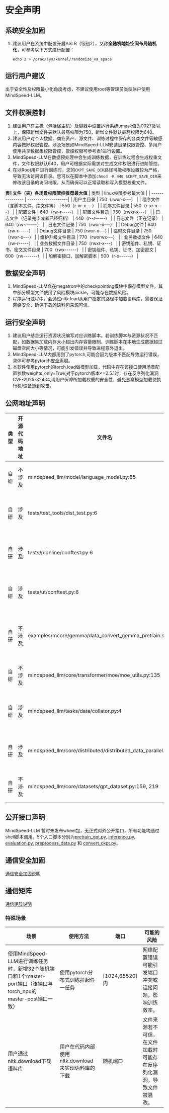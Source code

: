 # 安全声明
## 系统安全加固
1. 建议用户在系统中配置开启ASLR（级别2），又称**全随机地址空间布局随机化**，可参考以下方式进行配置：
    ```
    echo 2 > /proc/sys/kernel/randomize_va_space
    ```

## 运行用户建议
出于安全性及权限最小化角度考虑，不建议使用root等管理员类型账户使用MindSpeed-LLM。

## 文件权限控制
1. 建议用户在主机（包括宿主机）及容器中设置运行系统umask值为0027及以上，保障新增文件夹默认最高权限为750，新增文件默认最高权限为640。
2. 建议用户对个人数据、商业资产、源文件、训练过程中保存的各类文件等敏感内容做好权限管控。涉及场景如MindSpeed-LLM安装目录权限管控、多用户使用共享数据集权限管控，管控权限可参考表1进行设置。
3. MindSpeed-LLM在数据预处理中会生成训练数据，在训练过程会生成权重文件，文件权限默认640，用户可根据实际需求对生成文件权限进行进阶管控。
4. 在以Root用户进行训练时，您的`CKPT_SAVE_DIR`路径可能权限设置较为严格，导致无法访问该目录。您可以在脚本中添加`chmod -R 440 $CKPT_SAVE_DIR`来修改该目录的访问权限，从而确保可以正常读取和写入模型权重文件。

**表1 文件（夹）各场景权限管控推荐最大值**
| 类型          | linux权限参考最大值 |
| --------------- | --------------------|
| 用户主目录                          |    750（rwxr-x---）                |
| 程序文件（含脚本文件、库文件等）      |    550（r-xr-x---）                |
| 程序文件目录                        |    550（r-xr-x---）                |
| 配置文件                            |    640（rw-r-----）                |
| 配置文件目录                        |    750（rwxr-x---）                |
| 日志文件（记录完毕或者已经归档）      |    440（r--r-----）                |
| 日志文件（正在记录）                 |    640（rw-r-----）                |
| 日志文件记录                        |    750（rwxr-x---）                |
| Debug文件                          |    640（rw-r-----）                |
| Debug文件目录                      |    750 (rwxr-x---)                 |
| 临时文件目录                       |     750（rwxr-x---）                |
| 维护升级文件目录                    |    770（rwxrwx---）                |
| 业务数据文件                       |     640（rw-r-----）                |
| 业务数据文件目录                   |     750（rwxr-x---）                |
| 密钥组件、私钥、证书、密文文件目录   |     700（rwx------）                |
| 密钥组件、私钥、证书、加密密文      |     600（rw-------）                |
| 加解密接口、加解密脚本             |     500（r-x------）                |



## 数据安全声明

1. MindSpeed-LLM会在megatron中的checkpointing模块中保存模型文件，其中部分模型文件使用了风险模块pickle，可能存在数据风险。
2. 程序运行过程中，会通过nltk.load从用户指定的路径中加载语料库，需要保证网络安全，确保下载的语料包来源可信。

## 运行安全声明

1. 建议用户结合运行资源状况编写对应训练脚本。若训练脚本与资源状况不匹配，如数据集加载内存大小超出内存容量限制、训练脚本在本地生成数据超过磁盘空间大小等情况，可能引发错误并导致进程意外退出。
2. MindSpeed-LLM内部用到了pytorch,可能会因为版本不匹配导致运行错误，具体可参考pytorch[安全声明](https://gitee.com/ascend/pytorch#%E5%AE%89%E5%85%A8%E5%A3%B0%E6%98%8E)。
3. 本软件使用pytorch的torch.load做模型加载，代码中存在该接口使用场景配置参数weights_only=True,对于pytorch版本<=2.5.1时，存在反序列化漏洞CVE-2025-32434,请用户保障所加载权重的安全性，避免恶意模型加载使执行机/设备遭到攻击。

## 公网地址声明

| 类型 | 开源代码地址 | 文件名                                                      | 公网IP地址/公网URL地址/域名/邮箱地址                         | 用途说明     |
| ---- | ------------ | ----------------------------------------------------------- | ------------------------------------------------------------ | ------------ |
| 自研 | 不涉及       | mindspeed_llm/model/language_model.py:85                        | https://github.com/kingoflolz/mesh-transformer-jax/          | 详情地址     |
| 自研 | 涉及         | tests/test_tools/dist_test.py:6                             | https://github.com/microsoft/DeepSpeed/blob/master/tests/unit/common.py | 源代码地址   |
| 自研 | 涉及         | tests/pipeline/conftest.py:6                                | https://github.com/microsoft/DeepSpeed/blob/master/tests/conftest.py | 源代码地址   |
| 自研 | 涉及         | tests/ut/conftest.py:6                                      | https://github.com/microsoft/DeepSpeed/blob/master/tests/conftest.py | 源代码地址   |
| 自研 | 不涉及       | examples/mcore/gemma/data_convert_gemma_pretrain.sh:5       | https://huggingface.co/datasets/pleisto/wikipedia-cn-20230720-filtered/resolve/main/wikipedia-cn-20230720-filtered.json?download=true | 数据下载地址 |
| 自研 | 不涉及       | mindspeed_llm/core/transformer/moe/moe_utils.py:135             | https://arxiv.org/abs/2101.03961                             | 论文地址     |
| 自研 | 涉及         | mindspeed_llm/tasks/data/collator.py:4                          | https://github.com/OpenAccess-AI-Collective/axolotl/blob/main/src/axolotl/monkeypatch/utils.py | 源代码地址   |
| 自研 | 涉及         | mindspeed_llm/core/distributed/distributed_data_parallel.py:126 | https://github.com/NVIDIA/TransformerEngine/pull/719         | 源代码地址   |
| 自研 | 不涉及       | mindspeed_llm/core/datasets/gpt_dataset.py:159, 219             | https://gitee.com/ascend/MindSpeed-LLM/wikis/megatron%20data%20helpers%E5%8F%AF%E8%83%BD%E5%BC%95%E5%85%A5%E7%9A%84%E9%97%AE%E9%A2%98 | 详情地址     |

## 公开接口声明
MindSpeed-LLM 暂时未发布wheel包，无正式对外公开接口，所有功能均通过shell脚本调用。5个入口脚本分别为[pretrain_gpt.py](https://gitee.com/ascend/MindSpeed-LLM/blob/master/pretrain_gpt.py), [inference.py](https://gitee.com/ascend/MindSpeed-LLM/blob/master/inference.py), [evaluation.py](https://gitee.com/ascend/MindSpeed-LLM/blob/master/evaluation.py), [preprocess_data.py](https://gitee.com/ascend/MindSpeed-LLM/blob/master/preprocess_data.py) 和 [convert_ckpt.py](https://gitee.com/ascend/MindSpeed-LLM/blob/master/convert_ckpt.py)。


## 通信安全加固

[通信安全加固说明](https://gitee.com/ascend/pytorch/blob/master/SECURITYNOTE.md#%E9%80%9A%E4%BF%A1%E5%AE%89%E5%85%A8%E5%8A%A0%E5%9B%BA)

## 通信矩阵

[通信矩阵说明](https://gitee.com/ascend/pytorch/blob/master/SECURITYNOTE.md#%E9%80%9A%E4%BF%A1%E7%9F%A9%E9%98%B5%E4%BF%A1%E6%81%AF)

### 特殊场景
| 场景                                  | 使用方法                                         | 端口 | 可能的风险       |
| ------------------------------------- | ------------------------------------------------ | ---------- | ---------- |
| 使用MindSpeed-LLM进行训练任务时，新增32个随机端口和1个master-port端口（该端口与torch_npu的master-post端口一致） | 使用pytorch分布式训练拉起任一任务 | [1024,65520]内 | 网络配置错误可能引发端口冲突或连接问题，影响训练效率。     |
| 用户通过nltk.download下载语料库 | 用户在代码内部使用nltk.download来实现语料库的下载 | 随机端口 | 文件来源若不可信，在文件加载时可能存在反序列化漏洞，导致文件被篡改。 |